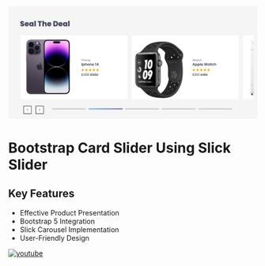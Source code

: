 ![Logo](https://raw.githubusercontent.com/codzsword/Bootstrap-Card-Slider/main/Bootstrap%20Card%20Slider%20Preview.png)

# Bootstrap Card Slider Using Slick Slider

## Key Features

- Effective Product Presentation
- Bootstrap 5 Integration
- Slick Carousel Implementation
- User-Friendly Design

[![youtube](https://img.shields.io/badge/YouTube-red?style=for-the-badge&logo=youtube&logoColor=white)](https://www.youtube.com/@codzsword)

